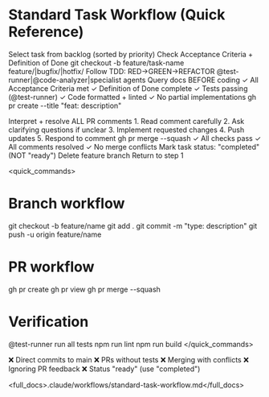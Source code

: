 # Standard Task Workflow (Quick Reference)

<workflow>
<step id="1" name="Pick Task">
<action>Select task from backlog (sorted by priority)</action>
<verify>Check Acceptance Criteria + Definition of Done</verify>
</step>

<step id="2" name="Create Branch">
<action>git checkout -b feature/task-name</action>
<convention>feature/|bugfix/|hotfix/</convention>
</step>

<step id="3" name="Implement">
<action>Follow TDD: RED→GREEN→REFACTOR</action>
<agents>@test-runner|@code-analyzer|specialist agents</agents>
<context7>Query docs BEFORE coding</context7>
</step>

<step id="4" name="Verify AC">
<checklist>
✓ All Acceptance Criteria met
✓ Definition of Done complete
✓ Tests passing (@test-runner)
✓ Code formatted + linted
✓ No partial implementations
</checklist>
</step>

<step id="5" name="Create PR">
<action>gh pr create --title "feat: description"</action>
<template>
## Summary
- What changed
- Why changed

## Test Plan
- How to verify

## Checklist
✓ Tests pass
✓ Linting clean
✓ Documentation updated
</template>
</step>

<step id="6" name="Address Feedback">
<action>Interpret + resolve ALL PR comments</action>
<process>
1. Read comment carefully
2. Ask clarifying questions if unclear
3. Implement requested changes
4. Push updates
5. Respond to comment
</process>
</step>

<step id="7" name="Merge">
<action>gh pr merge --squash</action>
<requirements>
✓ All checks pass
✓ All comments resolved
✓ No merge conflicts
</requirements>
</step>

<step id="8" name="Complete">
<action>Mark task status: "completed" (NOT "ready")</action>
<cleanup>Delete feature branch</cleanup>
</step>

<step id="9" name="Next Task">
<action>Return to step 1</action>
</step>
</workflow>

<quick_commands>
# Branch workflow
git checkout -b feature/name
git add .
git commit -m "type: description"
git push -u origin feature/name

# PR workflow
gh pr create
gh pr view
gh pr merge --squash

# Verification
@test-runner run all tests
npm run lint
npm run build
</quick_commands>

<prohibited>
❌ Direct commits to main
❌ PRs without tests
❌ Merging with conflicts
❌ Ignoring PR feedback
❌ Status "ready" (use "completed")
</prohibited>

<full_docs>.claude/workflows/standard-task-workflow.md</full_docs>
